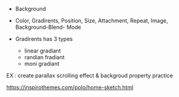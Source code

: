 - Background
- Color, Gradirents, Position, Size, Attachment, Repeat, Image, Background-Blend- Mode

- Gradirents has 3 types
    - linear gradiant
    - randian fradiant
    - moni gradiant

EX : create parallax scrolling effect & backgroud property practice 


https://inspirothemes.com/polo/home-sketch.html

